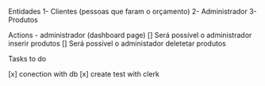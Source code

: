 Entidades
1- Clientes (pessoas que faram o orçamento)
2- Administrador
3- Produtos

Actions - administrador (dashboard page)
[] Será possível o administrador inserir produtos
[] Será possível o administador deletetar produtos

Tasks to do

[x] conection with db
[x] create test with clerk
